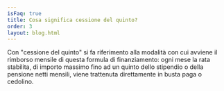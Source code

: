 ```yaml
---
isFaq: true
title: Cosa significa cessione del quinto?
order: 3
layout: blog.html
---
```


Con "cessione del quinto" si fa riferimento alla modalità con cui avviene il rimborso mensile di questa formula di finanziamento: ogni mese la rata stabilita, di importo massimo fino ad un quinto dello stipendio o della pensione netti mensili, viene trattenuta direttamente in busta paga o cedolino.
